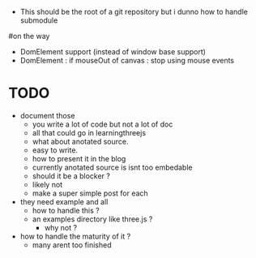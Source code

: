 * This should be the root of a git repository but i dunno how to handle submodule

#on the way
* DomElement support (instead of window base support)
* DomElement : if mouseOut of canvas : stop using mouse events

# TODO
* document those
  * you write a lot of code but not a lot of doc
  * all that could go in learningthreejs
  * what about anotated source.
  * easy to write.
  * how to present it in the blog
  * currently anotated source is isnt too embedable
  * should it be a blocker ?
  * likely not
  * make a super simple post for each
* they need example and all
  * how to handle this ?
  * an examples directory like three.js ?
    * why not ?
* how to handle the maturity of it ?
  * many arent too finished